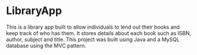 # LibraryApp
This is a library app built to allow individuals to lend out their books and keep track of who has them. It stores details about each book such as ISBN, author, subject and title. This project was built using Java and a MySQL database using the MVC pattern. 
